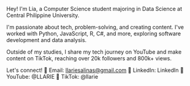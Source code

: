 Hey! I'm Lia, a Computer Science student majoring in Data Science at Central Philippine University.

I'm passionate about tech, problem-solving, and creating content. I've worked with Python, JavaScript, R, C#, and more, exploring software development and data analysis.

Outside of my studies, I share my tech journey on YouTube and make content on TikTok, reaching over 20k followers and 800k+ views.

Let's connect!
📧 Email: llariesalinas@gmail.com
📌 LinkedIn: LinkedIn
📌 YouTube: @LLARIE
📌 TikTok: @llarie
